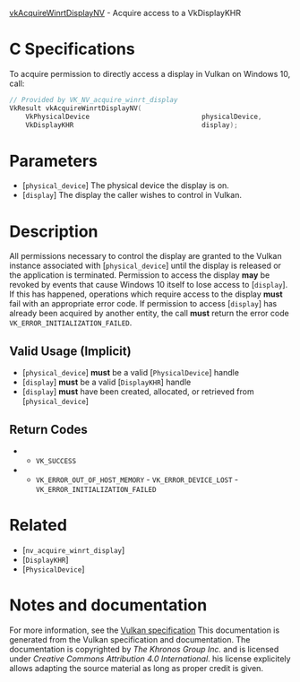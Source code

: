[vkAcquireWinrtDisplayNV](https://www.khronos.org/registry/vulkan/specs/1.3-extensions/man/html/vkAcquireWinrtDisplayNV.html) - Acquire access to a VkDisplayKHR

# C Specifications
To acquire permission to directly access a display in Vulkan on Windows 10,
call:
```c
// Provided by VK_NV_acquire_winrt_display
VkResult vkAcquireWinrtDisplayNV(
    VkPhysicalDevice                            physicalDevice,
    VkDisplayKHR                                display);
```

# Parameters
- [`physical_device`] The physical device the display is on.
- [`display`] The display the caller wishes to control in Vulkan.

# Description
All permissions necessary to control the display are granted to the Vulkan
instance associated with [`physical_device`] until the display is released
or the application is terminated.
Permission to access the display  **may**  be revoked by events that cause
Windows 10 itself to lose access to [`display`].
If this has happened, operations which require access to the display  **must** 
fail with an appropriate error code.
If permission to access [`display`] has already been acquired by another
entity, the call  **must**  return the error code
`VK_ERROR_INITIALIZATION_FAILED`.
## Valid Usage (Implicit)
-  [`physical_device`] **must**  be a valid [`PhysicalDevice`] handle
-  [`display`] **must**  be a valid [`DisplayKHR`] handle
-  [`display`] **must**  have been created, allocated, or retrieved from [`physical_device`]

## Return Codes
*   - `VK_SUCCESS` 
*   - `VK_ERROR_OUT_OF_HOST_MEMORY`  - `VK_ERROR_DEVICE_LOST`  - `VK_ERROR_INITIALIZATION_FAILED`

# Related
- [`nv_acquire_winrt_display`]
- [`DisplayKHR`]
- [`PhysicalDevice`]

# Notes and documentation
For more information, see the [Vulkan specification](https://www.khronos.org/registry/vulkan/specs/1.3-extensions/html/vkspec.html)
This documentation is generated from the Vulkan specification and documentation.
The documentation is copyrighted by *The Khronos Group Inc.* and is licensed under *Creative Commons Attribution 4.0 International*.
his license explicitely allows adapting the source material as long as proper credit is given.
        